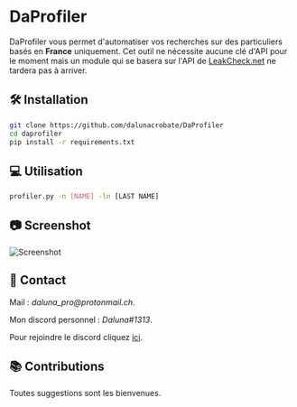 # DaProfiler
DaProfiler vous permet d'automatiser vos recherches sur des particuliers basés en **__France__** uniquement. Cet outil ne nécessite aucune clé d'API pour le moment mais un module qui se basera sur l'API de [LeakCheck.net](https://leakcheck.net/) ne tardera pas à arriver.

## 🛠 Installation


```bash
git clone https://github.com/dalunacrobate/DaProfiler
cd daprofiler
pip install -r requirements.txt
```
## 💻 Utilisation
```bash
profiler.py -n [NAME] -ln [LAST NAME]
```

## 📷 Screenshot
![Screenshot](https://i.ibb.co/7XT3VqW/t-l-chargement-3.png)

##  📝 Contact
Mail : _daluna_pro@protonmail.ch_.

Mon discord personnel : _Daluna#1313_.

Pour rejoindre le discord cliquez [ici](https://discord.gg/yy8B6NYmf5).

## 📚 Contributions
Toutes suggestions sont les bienvenues.
